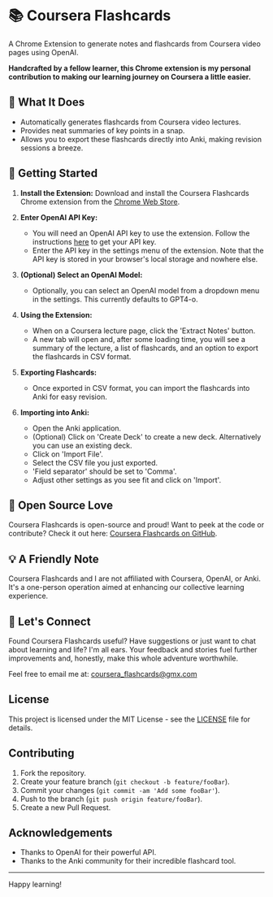 # 📚 Coursera Flashcards

A Chrome Extension to generate notes and flashcards from Coursera video pages using OpenAI.

**Handcrafted by a fellow learner, this Chrome extension is my personal contribution to making our learning journey on Coursera a little easier.**

## 🤖 What It Does

- Automatically generates flashcards from Coursera video lectures.
- Provides neat summaries of key points in a snap.
- Allows you to export these flashcards directly into Anki, making revision sessions a breeze.

## 🚀 Getting Started

1. **Install the Extension:** Download and install the Coursera Flashcards Chrome extension from the [Chrome Web Store](#).

2. **Enter OpenAI API Key:**
    - You will need an OpenAI API key to use the extension. Follow the instructions [here](https://help.openai.com/en/articles/4936850-where-do-i-find-my-openai-api-key) to get your API key.
    - Enter the API key in the settings menu of the extension. Note that the API key is stored in your browser's local storage and nowhere else.

3. **(Optional) Select an OpenAI Model:**
    - Optionally, you can select an OpenAI model from a dropdown menu in the settings. This currently defaults to GPT4-o.

4. **Using the Extension:**
    - When on a Coursera lecture page, click the 'Extract Notes' button.
    - A new tab will open and, after some loading time, you will see a summary of the lecture, a list of flashcards, and an option to export the flashcards in CSV format.

5. **Exporting Flashcards:**
    - Once exported in CSV format, you can import the flashcards into Anki for easy revision.

6. **Importing into Anki:**
    - Open the Anki application.
    - (Optional) Click on 'Create Deck' to create a new deck. Alternatively you can use an existing deck.
    - Click on 'Import File'.
    - Select the CSV file you just exported.
    - 'Field separator' should be set to 'Comma'.
    - Adjust other settings as you see fit and click on 'Import'.

## 🔗 Open Source Love

Coursera Flashcards is open-source and proud! Want to peek at the code or contribute? Check it out here: [Coursera Flashcards on GitHub](https://github.com/vadpiccini/coursera_flashcards).

## 💡 A Friendly Note

Coursera Flashcards and I are not affiliated with Coursera, OpenAI, or Anki. It's a one-person operation aimed at enhancing our collective learning experience.

## 💌 Let's Connect

Found Coursera Flashcards useful? Have suggestions or just want to chat about learning and life? I'm all ears. Your feedback and stories fuel further improvements and, honestly, make this whole adventure worthwhile.

Feel free to email me at: coursera_flashcards@gmx.com

## License

This project is licensed under the MIT License - see the [LICENSE](LICENSE) file for details.

## Contributing

1. Fork the repository.
2. Create your feature branch (`git checkout -b feature/fooBar`).
3. Commit your changes (`git commit -am 'Add some fooBar'`).
4. Push to the branch (`git push origin feature/fooBar`).
5. Create a new Pull Request.

## Acknowledgements

- Thanks to OpenAI for their powerful API.
- Thanks to the Anki community for their incredible flashcard tool.

---

Happy learning!


